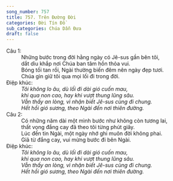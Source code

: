 ```yaml
---
song_number: 757
title: 757. Trên Đường Đời
categories: Đời Tín Đồ
sub_categories: Chúa Dẫn Đưa
draft: false
---
```

<dl><dt>Câu 1:</dt><dd data-verse="1">Những bước trong đời hằng ngày có Jê-sus gần bên tôi, <br/>dắt dìu khắp nơi Chúa ban tâm hồn thỏa vui. <br/>Bóng tối tan rồi, Ngài thường biến đêm nên ngày đẹp tươi. <br/>Chúa gìn giữ tôi qua mọi lối đi trong đời. </dd><dt>Điệp khúc:</dt><dd data-chorus="1"><em>Tôi không lo âu, dù lối đi dài gió cuốn mau, <br/>khi qua non cao, hay khi vượt thung lũng sâu. <br/>Vẫn thấy an lòng, vì nhận biết Jê-sus cùng đi chung. <br/>Hết hồi gió sương, theo Ngài đến nơi thiên đường. </em></dd><dt>Câu 2:</dt><dd data-verse="2">Có những năm dài một mình bước như không còn tương lai, <br/>thất vọng đắng cay đã theo tôi từng phút giây. <br/>Lúc đến tin Ngài, một ngày nhớ ghi muôn đời không phai. <br/>Giã từ đắng cay, vui mừng bước đi bên Ngài. </dd><dt>Điệp khúc:</dt><dd data-chorus="1"><em>Tôi không lo âu, dù lối đi dài gió cuốn mau, <br/>khi qua non cao, hay khi vượt thung lũng sâu. <br/>Vẫn thấy an lòng, vì nhận biết Jê-sus cùng đi chung. <br/>Hết hồi gió sương, theo Ngài đến nơi thiên đường. </em></dd></dl>